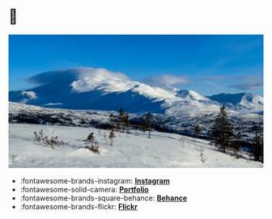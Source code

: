 # 📸

![1708440348380](image/index/1708440348380.png)

<div class="grid cards" markdown>

- :fontawesome-brands-instagram: [__Instagram__](https://instagram.com/vegardhw)
- :fontawesome-solid-camera: [**Portfolio**](https://vegardhw.myportfolio.com)
- :fontawesome-brands-square-behance: [__Behance__](https://behance.net/vegardhw)
- :fontawesome-brands-flickr: [__Flickr__](https://flickr.com/photos/vegardhw/)

</div>
